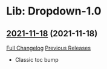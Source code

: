 # Lib: Dropdown-1.0

## [2021-11-18](https://github.com/neotron/WoW-LibDropDown/tree/2021-11-18) (2021-11-18)
[Full Changelog](https://github.com/neotron/WoW-LibDropDown/compare/2021-11-17...2021-11-18) [Previous Releases](https://github.com/neotron/WoW-LibDropDown/releases)

- Classic toc bump  
